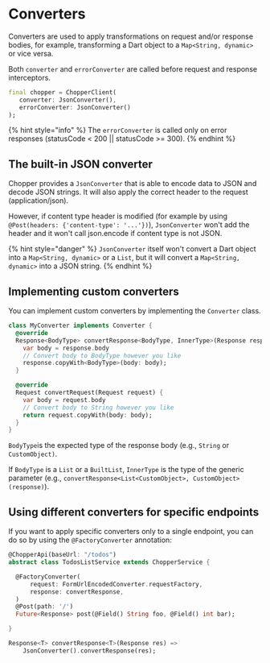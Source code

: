 # Converters

Converters are used to apply transformations on request and/or response bodies, for example, transforming a Dart object to a `Map<String, dynamic>` or vice versa.

Both `converter` and `errorConverter` are called before request and response interceptors.

```dart
final chopper = ChopperClient(
   converter: JsonConverter(),
   errorConverter: JsonConverter()
);
```

{% hint style="info" %}
The `errorConverter` is called only on error responses \(statusCode &lt; 200 \|\| statusCode &gt;= 300\).
{% endhint %}

## The built-in JSON converter

Chopper provides a `JsonConverter` that is able to encode data to JSON and decode JSON strings. It will also apply the correct header to the request \(application/json\).

However, if content type header is modified (for example by using `@Post(headers: {'content-type': '...'})`), `JsonConverter` won't add the header and it won't call json.encode if content type is not JSON.

{% hint style="danger" %}
`JsonConverter` itself won't convert a Dart object into a `Map<String, dynamic>` or a `List`, but it will convert a `Map<String, dynamic>` into a JSON string.
{% endhint %}

## Implementing custom converters

You can implement custom converters by implementing the `Converter` class.

```dart
class MyConverter implements Converter {
  @override
  Response<BodyType> convertResponse<BodyType, InnerType>(Response response) {
    var body = response.body
    // Convert body to BodyType however you like
    response.copyWith<BodyType>(body: body);
  }

  @override
  Request convertRequest(Request request) {
    var body = request.body
    // Convert body to String however you like    
    return request.copyWith(body: body);
  }
}
```

`BodyType`is the expected type of the response body \(e.g., `String` or `CustomObject)`.

If `BodyType` is a `List` or a `BuiltList`, `InnerType` is the type of the generic parameter \(e.g., `convertResponse<List<CustomObject>, CustomObject>(response)`).

## Using different converters for specific endpoints

If you want to apply specific converters only to a single endpoint, you can do so by using the `@FactoryConverter` annotation:

```dart
@ChopperApi(baseUrl: "/todos")
abstract class TodosListService extends ChopperService {

  @FactoryConverter(
      request: FormUrlEncodedConverter.requestFactory,
      response: convertResponse,
  )
  @Post(path: '/')
  Future<Response> post(@Field() String foo, @Field() int bar);

}

Response<T> convertResponse<T>(Response res) =>
    JsonConverter().convertResponse(res);
```
